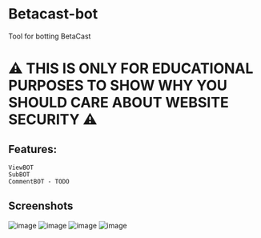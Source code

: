 # Betacast-bot
Tool for botting BetaCast


# ⚠ THIS IS ONLY FOR EDUCATIONAL PURPOSES TO SHOW WHY YOU SHOULD CARE ABOUT WEBSITE SECURITY ⚠

## Features:
```
ViewBOT
SubBOT
CommentBOT - TODO
```

## Screenshots

![image](https://github.com/Zordon1337/Betacast-bot/assets/65111609/2943391e-6b01-440c-b91d-fc97b82fa981)
![image](https://github.com/Zordon1337/Betacast-bot/assets/65111609/d17f3f03-a6c7-4b75-a19b-a0a916720638)
![image](https://github.com/Zordon1337/Betacast-bot/assets/65111609/07cd02ef-6c38-4bfb-bc3f-96afe0b3b219)
![image](https://github.com/Zordon1337/Betacast-bot/assets/65111609/ada717da-8783-46da-9a9d-3216437b23d2)




